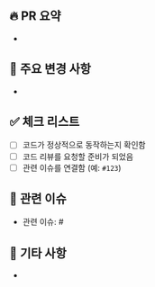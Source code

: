 ## 🔥 PR 요약
<!-- 어떤 기능을 추가/변경했는지 간략히 설명해주세요. -->

- 

## 📌 주요 변경 사항
<!-- 코드 변경 사항을 리스트로 작성해주세요. -->

- 

## ✅ 체크 리스트
<!-- PR을 생성하기 전에 확인해야 할 사항들을 체크해주세요. -->
- [ ] 코드가 정상적으로 동작하는지 확인함
- [ ] 코드 리뷰를 요청할 준비가 되었음
- [ ] 관련 이슈를 연결함 (예: `#123`)

## 📎 관련 이슈
<!-- 관련된 이슈 번호를 태그해주세요(없으면 비우기). -->
- 관련 이슈: #

## 💬 기타 사항
<!-- 추가로 리뷰어가 알아야 할 사항이 있다면 적어주세요. -->
- 
